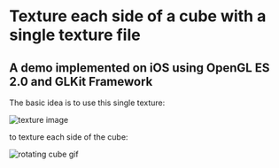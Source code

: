 # Texture each side of a cube with a single texture file
## A demo implemented on iOS using OpenGL ES 2.0 and GLKit Framework

The basic idea is to use this single texture:

![texture image](https://github.com/bestimmaa/ios-texture-cube/blob/master/src/texture-coordinates/texture-coordinates/texture_numbers.png)

to texture each side of the cube:

![rotating cube gif]()
